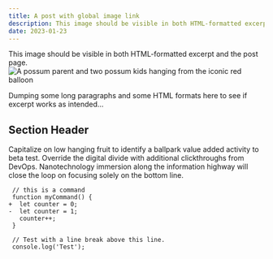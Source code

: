 ```yaml
---
title: A post with global image link
description: This image should be visible in both HTML-formatted excerpt and the post page.
date: 2023-01-23
---
```


This image should be visible in both HTML-formatted excerpt and the post page.
<img src="/globalimgdir/og-possum.avif" alt="A possum parent and two possum kids hanging from the iconic red balloon">

Dumping some long paragraphs and some HTML formats here to see if excerpt works as intended…

## Section Header

Capitalize on low hanging fruit to identify a ballpark value added activity to beta test. Override the digital divide with additional clickthroughs from DevOps. Nanotechnology immersion along the information highway will close the loop on focusing solely on the bottom line.

```diff-js
 // this is a command
 function myCommand() {
+  let counter = 0;
-  let counter = 1;
   counter++;
 }

 // Test with a line break above this line.
 console.log('Test');
```
